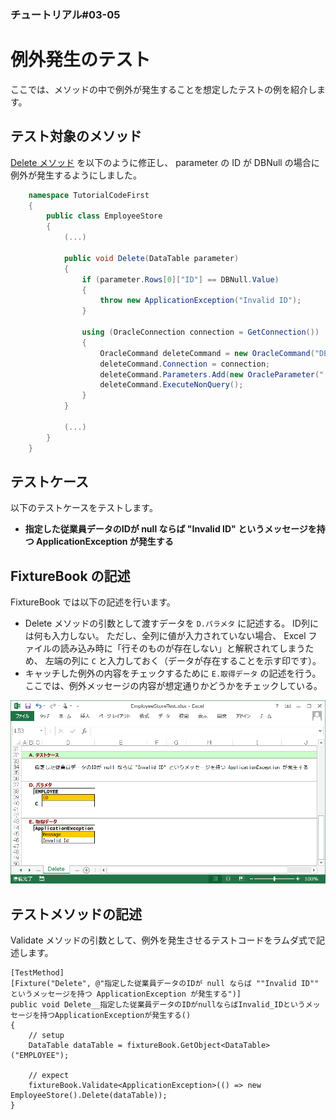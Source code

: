 ﻿
### チュートリアル#03-05

例外発生のテスト
================

ここでは、メソッドの中で例外が発生することを想定したテストの例を紹介します。


テスト対象のメソッド
--------------------

[Delete メソッド](./Tutorial-DataSet-Delete.md) を以下のように修正し、
parameter の ID が DBNull の場合に例外が発生するようにしました。

```c#
    namespace TutorialCodeFirst
    {
        public class EmployeeStore
        {
            (...)
            
            public void Delete(DataTable parameter)
            {
                if (parameter.Rows[0]["ID"] == DBNull.Value)
                {
                    throw new ApplicationException("Invalid ID");
                }

                using (OracleConnection connection = GetConnection())
                {
                    OracleCommand deleteCommand = new OracleCommand("DELETE FROM EMPLOYEE WHERE ID = :ID");
                    deleteCommand.Connection = connection;
                    deleteCommand.Parameters.Add(new OracleParameter(":ID", parameter.Rows[0]["ID"]));
                    deleteCommand.ExecuteNonQuery();
                }
            }

            (...)
        }
    }
```


テストケース
------------

以下のテストケースをテストします。

*   <b>指定した従業員データのIDが null ならば "Invalid ID" というメッセージを持つ ApplicationException が発生する</b>


FixtureBook の記述
------------------

FixtureBook では以下の記述を行います。

*   Delete メソッドの引数として渡すデータを `D.パラメタ` に記述する。
    ID列には何も入力しない。
    ただし、全列に値が入力されていない場合、 Excel ファイルの読み込み時に「行そのものが存在しない」と解釈されてしまうため、
    左端の列に `C` と入力しておく（データが存在することを示す印です）。
*   キャッチした例外の内容をチェックするために `E.取得データ` の記述を行う。
    ここでは、例外メッセージの内容が想定通りかどうかをチェックしている。


![FixtureBook記述](./images/Tutorial-DataSet-Exception-01.png?raw=true)


テストメソッドの記述
--------------------

Validate メソッドの引数として、例外を発生させるテストコードをラムダ式で記述します。

    [TestMethod]
    [Fixture("Delete", @"指定した従業員データのIDが null ならば ""Invalid ID"" というメッセージを持つ ApplicationException が発生する")]
    public void Delete__指定した従業員データのIDがnullならばInvalid_IDというメッセージを持つApplicationExceptionが発生する()
    {
        // setup
        DataTable dataTable = fixtureBook.GetObject<DataTable>("EMPLOYEE");

        // expect
        fixtureBook.Validate<ApplicationException>(() => new EmployeeStore().Delete(dataTable));
    }

